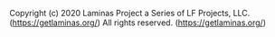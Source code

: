 Copyright (c) 2020 Laminas Project a Series of LF Projects, LLC. (https://getlaminas.org/)
All rights reserved. (https://getlaminas.org/)
